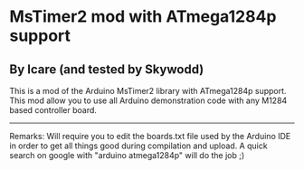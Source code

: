 # MsTimer2 mod with ATmega1284p support
## By Icare (and tested by Skywodd)

This is a mod of the Arduino MsTimer2 library with ATmega1284p support.
This mod allow you to use all Arduino demonstration code with any M1284 based controller board.

---

Remarks:
Will require you to edit the boards.txt file used by the Arduino IDE in order to get all things good during compilation and upload.
A quick search on google with "arduino atmega1284p" will do the job ;)